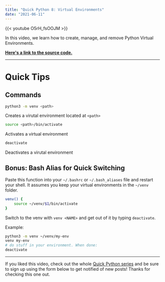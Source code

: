 ```yaml
---
title: "Quick Python 8: Virtual Environments"
date: "2021-06-11"
---
```



{{< youtube O5rH_fsOOJM >}}

In this video, we learn how to create, manage, and remove Python Virtual Environments.

**[Here's a link to the source code.](https://github.com/pagekeysolutions/education/tree/master/Quick_Python/08_Installing_Packages)**

-----

# Quick Tips

## Commands

```bash
python3 -m venv <path>
```

Creates a virutal environment located at `<path>`

```bash
source <path>/bin/activate
```

Activates a virtual environment

```bash
deactivate
```

Deactivates a virutal environment

## Bonus: Bash Alias for Quick Switching

Paste this function into your `~/.bashrc` or `~/.bash_aliases` file and restart your shell. It assumes you keep your virtual environments in the `~/venv` folder.

```bash
venv() {
    source ~/venv/$1/bin/activate
}
```

Switch to the venv with `venv <NAME>` and get out of it by typing `deactivate`.

Example:

```bash
python3 -m venv ~/venv/my-env
venv my-env
# do stuff in your environment. When done:
deactivate
```

-----

If you liked this video, check out the whole [Quick Python series](/blog/quick-python) and be sure to sign up using the form below to get notified of new posts! Thanks for checking this one out.